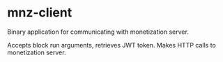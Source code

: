 # mnz-client

Binary application for communicating with monetization server.

Accepts block run arguments, retrieves JWT token.
Makes HTTP calls to monetization server.
